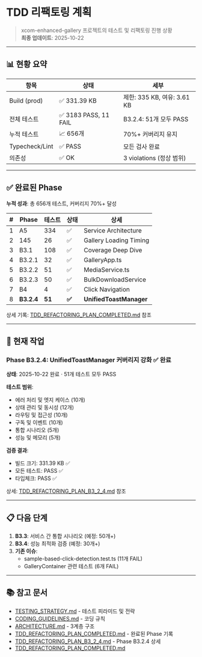 # TDD 리팩토링 계획

> xcom-enhanced-gallery 프로젝트의 테스트 및 리팩토링 진행 상황  
> **최종 업데이트**: 2025-10-22

---

## 📊 현황 요약

| 항목           | 상태                  | 세부                        |
| -------------- | --------------------- | --------------------------- |
| Build (prod)   | ✅ 331.39 KB          | 제한: 335 KB, 여유: 3.61 KB |
| 전체 테스트    | ✅ 3183 PASS, 11 FAIL | B3.2.4: 51개 모두 PASS      |
| 누적 테스트    | 📈 656개              | 70%+ 커버리지 유지          |
| Typecheck/Lint | ✅ PASS               | 모든 검사 완료              |
| 의존성         | ✅ OK                 | 3 violations (정상 범위)    |

---

## ✅ 완료된 Phase

**누적 성과**: 총 656개 테스트, 커버리지 70%+ 달성

| #   | Phase      | 테스트 | 상태   | 상세                    |
| --- | ---------- | ------ | ------ | ----------------------- |
| 1   | A5         | 334    | ✅     | Service Architecture    |
| 2   | 145        | 26     | ✅     | Gallery Loading Timing  |
| 3   | B3.1       | 108    | ✅     | Coverage Deep Dive      |
| 4   | B3.2.1     | 32     | ✅     | GalleryApp.ts           |
| 5   | B3.2.2     | 51     | ✅     | MediaService.ts         |
| 6   | B3.2.3     | 50     | ✅     | BulkDownloadService     |
| 7   | B4         | 4      | ✅     | Click Navigation        |
| 8   | **B3.2.4** | **51** | **✅** | **UnifiedToastManager** |

상세 기록:
[TDD_REFACTORING_PLAN_COMPLETED.md](./TDD_REFACTORING_PLAN_COMPLETED.md) 참조

---

## 🎯 현재 작업

### Phase B3.2.4: UnifiedToastManager 커버리지 강화 ✅ 완료

**상태**: 2025-10-22 완료 · 51개 테스트 모두 PASS

**테스트 범위**:

- 에러 처리 및 엣지 케이스 (10개)
- 상태 관리 및 동시성 (12개)
- 라우팅 및 접근성 (10개)
- 구독 및 이벤트 (10개)
- 통합 시나리오 (5개)
- 성능 및 메모리 (5개)

**검증 결과**:

- 빌드 크기: 331.39 KB ✅
- 모든 테스트: PASS ✅
- 타입체크: PASS ✅

상세: [TDD_REFACTORING_PLAN_B3_2_4.md](./TDD_REFACTORING_PLAN_B3_2_4.md) 참조

---

## 📋 다음 단계

1. **B3.3**: 서비스 간 통합 시나리오 (예정: 50개+)
2. **B3.4**: 성능 최적화 검증 (예정: 30개+)
3. **기존 이슈**:
   - sample-based-click-detection.test.ts (11개 FAIL)
   - GalleryContainer 관련 테스트 (6개 FAIL)

---

## 📚 참고 문서

- [TESTING_STRATEGY.md](./TESTING_STRATEGY.md) - 테스트 피라미드 및 전략
- [CODING_GUIDELINES.md](./CODING_GUIDELINES.md) - 코딩 규칙
- [ARCHITECTURE.md](./ARCHITECTURE.md) - 3계층 구조
- [TDD_REFACTORING_PLAN_COMPLETED.md](./TDD_REFACTORING_PLAN_COMPLETED.md) -
  완료된 Phase 기록
- [TDD_REFACTORING_PLAN_B3_2_4.md](./TDD_REFACTORING_PLAN_B3_2_4.md) - Phase
  B3.2.4 상세
- [TDD_REFACTORING_PLAN_COMPLETED.md](./TDD_REFACTORING_PLAN_COMPLETED.md)
